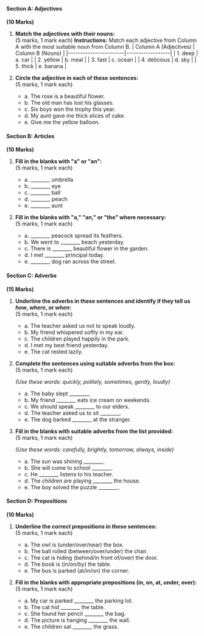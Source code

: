 #### **Section A: Adjectives**  
**(10 Marks)**

1. **Match the adjectives with their nouns:**  
   (5 marks, 1 mark each)
   **Instructions:** Match each adjective from Column A with the most suitable noun from Column B.
    | Column A (Adjectives) | Column B (Nouns) |
    |-----------------------|------------------|
    | 1. deep               | a. car          |
    | 2. yellow             | b. meal         |
    | 3. fast               | c. ocean        |
    | 4. delicious          | d. sky          |
    | 5. thick              | e. banana       |

2. **Circle the adjective in each of these sentences:**  
   (5 marks, 1 mark each)

   - a. The rose is a beautiful flower.  
   - b. The old man has lost his glasses.  
   - c. Six boys won the trophy this year.  
   - d. My aunt gave me thick slices of cake.  
   - e. Give me the yellow balloon.
 
#### **Section B: Articles**  
**(10 Marks)**

1. **Fill in the blanks with "a" or "an":**  
   (5 marks, 1 mark each)

   - a. ________ umbrella  
   - b. ________ eye  
   - c. ________ ball  
   - d. ________ peach  
   - e. ________ aunt  

2. **Fill in the blanks with "a," "an," or "the" where necessary:**  
   (5 marks, 1 mark each)

   - a. ________ peacock spread its feathers.  
   - b. We went to ________ beach yesterday.  
   - c. There is ________ beautiful flower in the garden.  
   - d. I met ________ principal today.  
   - e. ________ dog ran across the street.
 
#### **Section C: Adverbs**  
**(15 Marks)**

1. **Underline the adverbs in these sentences and identify if they tell us *how*, *where*, or *when*:**  
   (5 marks, 1 mark each)

   - a. The teacher asked us not to speak loudly.  
   - b. My friend whispered softly in my ear.  
   - c. The children played happily in the park.  
   - d. I met my best friend yesterday.  
   - e. The cat rested lazily.

2. **Complete the sentences using suitable adverbs from the box:**  
   (5 marks, 1 mark each)

   *(Use these words: quickly, politely, sometimes, gently, loudly)*

   - a. The baby slept ________.  
   - b. My friend ________ eats ice cream on weekends.  
   - c. We should speak ________ to our elders.  
   - d. The teacher asked us to sit ________.  
   - e. The dog barked ________ at the stranger.

3. **Fill in the blanks with suitable adverbs from the list provided:**  
   (5 marks, 1 mark each)

   *(Use these words: carefully, brightly, tomorrow, always, inside)*

   - a. The sun was shining ________.  
   - b. She will come to school ________.  
   - c. He ________ listens to his teacher.  
   - d. The children are playing ________ the house.  
   - e. The boy solved the puzzle ________.
 
#### **Section D: Prepositions**  
**(10 Marks)**

1. **Underline the correct prepositions in these sentences:**  
   (5 marks, 1 mark each)

   - a. The owl is (under/over/near) the box.  
   - b. The ball rolled (between/over/under) the chair.  
   - c. The cat is hiding (behind/in front of/over) the door.  
   - d. The book is (in/on/by) the table.  
   - e. The bus is parked (at/in/on) the corner.

2. **Fill in the blanks with appropriate prepositions (in, on, at, under, over):**  
   (5 marks, 1 mark each)

   - a. My car is parked ________ the parking lot.  
   - b. The cat hid ________ the table.  
   - c. She found her pencil ________ the bag.  
   - d. The picture is hanging ________ the wall.  
   - e. The children sat ________ the grass.
